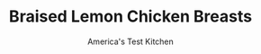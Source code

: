 ---
layout: ../../layouts/MarkdownPostLayout.astro
title: Braised Lemon Chicken Breasts
author: America's Test Kitchen
pubDate: 2023-03-15
description: "Lemons should be able to transform plain old chicken into something exciting. This dishs bright lemon flavor comes from adding lemon twice and using ingredients-like honey and sour cream-that enhance its flavor."
image_url: https://res.cloudinary.com/hksqkdlah/image/upload/ar_1:1,c_fill,dpr_2.0,f_auto,fl_lossy.progressive.strip_profile,g_faces:auto,q_auto:low,w_344/5634_sfs-fm07-opn-4c-lemonbraisedchicken3-291554
tags: ["Main Courses","Chicken"]
calories: 2331
protein: 24
carbohydrates: 45
fats: 
fiber: 7
ingredients: ["4 , split bone-in, skin-on chicken breasts (about 3 pounds), ribs removed (see below)","2 tablespoons, olive oil","12 , shallots, peeled and halved lengthwise if large","16 cloves, garlic, peeled; 12 cloves left whole, 4 cloves minced","1 tablespoon, chopped fresh thyme leaves","1 1/2 cups, low-sodium chicken broth","3 tablespoons, lemon juice plus 4 thin slices from 2 lemons","1 tablespoon, honey","1/4 cup, sour cream","1 tablespoon, chopped fresh parsley leaves"]
serves: 4
time: "1¼ hours"
instructions: ["Pat chicken dry with paper towels and season with salt and pepper. Heat oil in large skillet over medium-high heat until just smoking. Cook chicken skin side down until well browned, about 4 to 6 minutes. Transfer chicken to large plate.","Reduce heat to medium and add shallots, whole garlic cloves, and 1/2 teaspoon salt to empty pan. Cook until vegetables begin to soften and turn spotty brown, about 5 minutes. Add minced garlic and thyme and cook until fragrant, about 30 seconds. Stir in broth, lemon juice, and honey. Return chicken (skin side up) and accumulated juices to skillet. Bring to boil, cover, and reduce heat to medium-low. Simmer until thickest part of chicken registers 160 degrees, 20 to 25 minutes.","Transfer chicken to serving platter and tent with foil. Add lemon slices to pan, increase heat to high, and boil until sauce is slightly thickened, about 7 minutes. Off heat, whisk in sour cream and parsley and season with salt and pepper. Pour sauce over chicken. Serve."]
nutrition: ["1102 mg Potassium","332 mg Phosphorus","142 mg Calcium","4 mg Iron","66 mg Magnesium","146 mg Sodium","3 mg Zinc","35 g Fat","6 mg Niacin (B3)","15 g Monounsaturated","5 g Polyunsaturated","55 mg Vitamin C","2 µg Vitamin D","93 mg Cholesterol","10 g Saturated","7 g Fiber","72 µg Folate (food)","20 g Sugars","21 µg Vitamin K","374 g Water","45 g Carbs","72 µg Folate equivalent (total)","24 g Protein","1 mg Vitamin E","1 mg Vitamin B6","31 µg Vitamin A","582 kcal Energy","4 g Sugars, added","2331 calories"]
notes: "Adding the sour cream to the sauce off heat will prevent the sauce from curdling. Shallots are used as a vegetable here, but if you prefer you can add one medium red onion, minced, with the whole garlic cloves instead."
---